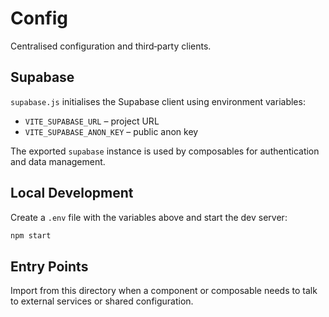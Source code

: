 # Config

Centralised configuration and third‑party clients.

## Supabase

`supabase.js` initialises the Supabase client using environment variables:

- `VITE_SUPABASE_URL` – project URL
- `VITE_SUPABASE_ANON_KEY` – public anon key

The exported `supabase` instance is used by composables for authentication and data management.

## Local Development

Create a `.env` file with the variables above and start the dev server:

```sh
npm start
```

## Entry Points

Import from this directory when a component or composable needs to talk to
external services or shared configuration.
